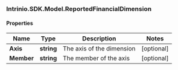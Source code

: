 ### Intrinio.SDK.Model.ReportedFinancialDimension
#### Properties

Name | Type | Description | Notes
------------ | ------------- | ------------- | -------------
**Axis** | **string** | The axis of the dimension | [optional] 
**Member** | **string** | The member of the axis | [optional] 

